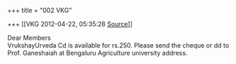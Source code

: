 +++
title = "002 VKG"

+++
[[VKG	2012-04-22, 05:35:28 [Source](https://groups.google.com/g/bvparishat/c/i2jQqQsI6hw)]]



Dear Members  
VrukshayUrveda Cd is available for rs.250. Please send the cheque or dd to Prof. Ganeshaiah at Bengaluru Agriculture university address.

